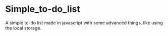 # Simple_to-do_list
A simple to-do list made in javascript with some advanced things, like using the local storage.
